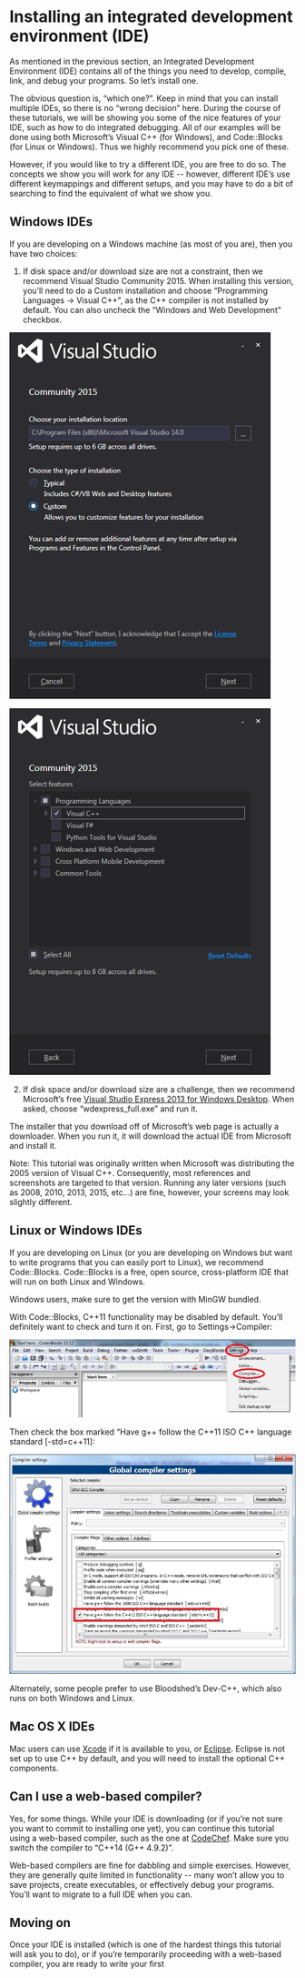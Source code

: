 # Installing an integrated development environment (IDE)

As mentioned in the previous section, an Integrated Development Environment (IDE) contains all of the things you need to develop, compile, link, and debug your programs. So let’s install one.

The obvious question is, “which one?”. Keep in mind that you can install multiple IDEs, so there is no “wrong decision” here. During the course of these tutorials, we will be showing you some of the nice features of your IDE, such as how to do integrated debugging. All of our examples will be done using both Microsoft’s Visual C++ (for Windows), and Code::Blocks (for Linux or Windows). Thus we highly recommend you pick one of these.

However, if you would like to try a different IDE, you are free to do so. The concepts we show you will work for any IDE -- however, different IDE’s use different keymappings and different setups, and you may have to do a bit of searching to find the equivalent of what we show you.

## Windows IDEs

If you are developing on a Windows machine (as most of you are), then you have two choices:

1) If disk space and/or download size are not a constraint, then we recommend Visual Studio Community 2015. When installing this version, you’ll need to do a Custom installation and choose “Programming Languages -> Visual C++”, as the C++ compiler is not installed by default. You can also uncheck the “Windows and Web Development” checkbox.

![](VS2015CommunityCustom.jpg)

![](VS2015CommunityLangs.jpg)

2) If disk space and/or download size are a challenge, then we recommend Microsoft’s free [Visual Studio Express 2013 for Windows Desktop](https://www.microsoft.com/en-us/download/details.aspx?id=44914). When asked, choose “wdexpress_full.exe” and run it.

The installer that you download off of Microsoft’s web page is actually a downloader. When you run it, it will download the actual IDE from Microsoft and install it.

Note: This tutorial was originally written when Microsoft was distributing the 2005 version of Visual C++. Consequently, most references and screenshots are targeted to that version. Running any later versions (such as 2008, 2010, 2013, 2015, etc…) are fine, however, your screens may look slightly different.


## Linux or Windows IDEs

If you are developing on Linux (or you are developing on Windows but want to write programs that you can easily port to Linux), we recommend Code::Blocks. Code::Blocks is a free, open source, cross-platform IDE that will run on both Linux and Windows.

Windows users, make sure to get the version with MinGW bundled.

With Code::Blocks, C++11 functionality may be disabled by default. You’ll definitely want to check and turn it on. First, go to Settings->Compiler:

![](CB-SettingsCompiler.jpg)

Then check the box marked “Have g++ follow the C++11 ISO C++ language standard [-std=c++11]:

![](CB-C11.jpg)

Alternately, some people prefer to use Bloodshed’s Dev-C++, which also runs on both Windows and Linux.

## Mac OS X IDEs

Mac users can use [Xcode](https://developer.apple.com/xcode/) if it is available to you, or [Eclipse](http://www.eclipse.org/). Eclipse is not set up to use C++ by default, and you will need to install the optional C++ components.

## Can I use a web-based compiler?

Yes, for some things. While your IDE is downloading (or if you’re not sure you want to commit to installing one yet), you can continue this tutorial using a web-based compiler, such as the one at [CodeChef](CodeChef). Make sure you switch the compiler to “C++14 (G++ 4.9.2)”.

Web-based compilers are fine for dabbling and simple exercises. However, they are generally quite limited in functionality -- many won’t allow you to save projects, create executables, or effectively debug your programs. You’ll want to migrate to a full IDE when you can.

## Moving on

Once your IDE is installed (which is one of the hardest things this tutorial will ask you to do), or if you’re temporarily proceeding with a web-based compiler, you are ready to write your first

